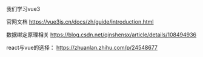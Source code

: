 
我们学习vue3

官网文档
https://vue3js.cn/docs/zh/guide/introduction.html

数据绑定原理相关
https://blog.csdn.net/qinshensx/article/details/108494936

react与vue的选择：
https://zhuanlan.zhihu.com/p/24548677

